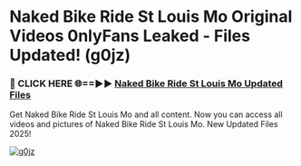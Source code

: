 # Naked Bike Ride St Louis Mo Original Videos 0nlyFans Leaked - Files Updated! (g0jz)

<h3>🔴 CLICK HERE 🌐==►► <a href="https://tinyurl.com/up5wt9bj" rel="nofollow">Naked Bike Ride St Louis Mo Updated Files</a></h3>

Get Naked Bike Ride St Louis Mo and all content. Now you can access all videos and pictures of Naked Bike Ride St Louis Mo. New Updated Files 2025!

[![g0jz](https://i.imgur.com/ABiUzMV.gif)](https://tinyurl.com/up5wt9bj)
